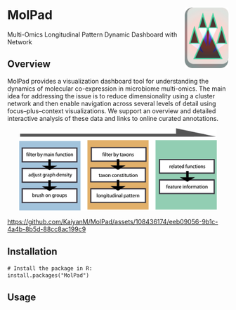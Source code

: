 # MolPad  <img src="image/logo.png" align="right" height="138" /></a>
Multi-Omics Longitudinal Pattern Dynamic Dashboard with Network

## Overview

MolPad provides a visualization dashboard tool for understanding the dynamics of molecular co-expression in microbiome multi-omics. The main idea for addressing the issue is to reduce dimensionality using a cluster network and then enable navigation across several levels of detail using focus–plus–context visualizations. We support an overview and detailed interactive analysis of these data and links to online curated annotations. 

<p align="center">
  <img src="https://github.com/KaiyanM/MolPad/blob/main/image/flow.png" width="450"/></a>  
</p>

https://github.com/KaiyanM/MolPad/assets/108436174/eeb09056-9b1c-4a4b-8b5d-88cc8ac199c9



## Installation

```{r, eval = FALSE}
# Install the package in R:
install.packages("MolPad")
```

## Usage

